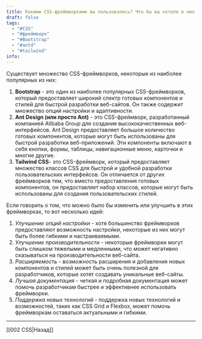 ```yaml
---
title: Какими CSS-фреймворками вы пользовались? Что бы вы хотели в них изменить улучшить?
draft: false
tags:
  - "#CSS"
  - "#фреймворк"
  - "#Bootstrap"
  - "#antd"
  - "#tailwind"
info:
---
```

Существует множество CSS-фреймворков, некоторые из наиболее популярных из них:

1. **Bootstrap** - это один из наиболее популярных CSS-фреймворков, который предоставляет широкий спектр готовых компонентов и стилей для быстрой разработки веб-сайтов. Он также содержит множество опций настройки и адаптивности.
2. **Ant Design (или просто Ant)** - это CSS-фреймворк, разработанный компанией Alibaba Group для создания высококачественных веб-интерфейсов. Ant Design предоставляет большое количество готовых компонентов, которые могут быть использованы для быстрой разработки веб-приложений. Эти компоненты включают в себя кнопки, формы, таблицы, навигационные меню, карточки и многие другие.
3. **Tailwind CSS**- это CSS-фреймворк, который предоставляет множество классов CSS для быстрой и удобной разработки пользовательских интерфейсов. Он отличается от других фреймворков тем, что вместо предоставления готовых компонентов, он предоставляет набор классов, которые могут быть использованы для создания пользовательских стилей.

Если говорить о том, что можно было бы изменить или улучшить в этих фреймворках, то вот несколько идей:

1. _Улучшение опций настройки_ - хотя большинство фреймворков предоставляют возможность настройки, некоторые из них могут быть более гибкими и настраиваемыми.
2. _Улучшение производительности_ - некоторые фреймворки могут быть слишком тяжелыми и медленными, что может негативно сказываться на производительности веб-сайта.
3. _Расширяемость_ - возможность расширения и добавления новых компонентов и стилей может быть очень полезной для разработчиков, которые хотят создавать уникальные веб-сайты.
4. _Лучшая документация_ - четкая и подробная документация может помочь разработчикам быстрее и эффективнее использовать фреймворки.
5. _Поддержка новых технологий_ - поддержка новых технологий и возможностей, таких как CSS Grid и Flexbox, может помочь фреймворкам оставаться актуальными и гибкими.

---

[[002 CSS|Назад]]